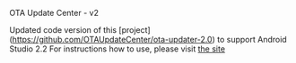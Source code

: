 OTA Update Center -  v2


Updated code version of this [project] (https://github.com/OTAUpdateCenter/ota-updater-2.0) to support Android Studio 2.2
For instructions how to use, please visit [the site](https://www.otaupdatecenter.pro)